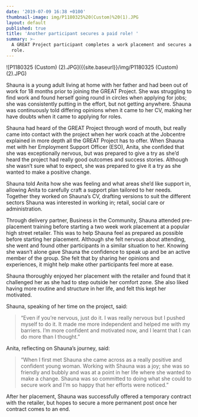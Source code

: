 ```yaml
---
date: '2019-07-09 16:38 +0100'
thumbnail-image: img/P1180325%20(Custom)%20(1).JPG
layout: default
published: true
title: 'Another participant secures a paid role! '
summary: >-
  A GREAT Project participant completes a work placement and secures a paid
  role.
---
```

![P1180325 (Custom) (2).JPG]({{site.baseurl}}/img/P1180325 (Custom) (2).JPG)

Shauna is a young adult living at home with her father and had been out of work for 18 months prior to joining the GREAT Project. She was struggling to find work and found herself going round in circles when applying for jobs; she was consistently putting in the effort, but not getting anywhere. Shauna was continuously told differing opinions when it came to her CV, making her have doubts when it came to applying for roles. 

Shauna had heard of the GREAT Project through word of mouth, but really came into contact with the project when her work coach at the Jobcentre explained in more depth all the GREAT Project has to offer. When Shauna met with her Employment Support Officer (ESO), Anita, she confided that she was exceptionally nervous, but was prepared to give a try as she’d heard the project had really good outcomes and success stories. Although she wasn’t sure what to expect, she was prepared to give it a try as she wanted to make a positive change. 

Shauna told Anita how she was feeling and what areas she’d like support in, allowing Anita to carefully craft a support plan tailored to her needs. Together they worked on Shauna’s CV, drafting versions to suit the different sectors Shauna was interested in working in; retail, social care or administration. 

Through delivery partner, Business in the Community, Shauna attended pre-placement training before starting a two week work placement at a popular high street retailer. This was to help Shauna feel as prepared as possible before starting her placement. Although she felt nervous about attending, she went and found other participants in a similar situation to her. Knowing she wasn’t alone gave Shauna the confidence to speak up and be an active member of the group. She felt that by sharing her opinions and experiences, it might help make other participants feel more at ease. 

Shauna thoroughly enjoyed her placement with the retailer and found that it challenged her as she had to step outside her comfort zone. She also liked having more routine and structure in her life, and felt this kept her motivated. 

Shauna, speaking of her time on the project, said: 

> “Even if you’re nervous, just do it. I was really nervous but I pushed myself to do it. It made me more independent and helped me with my barriers. I’m more confident and motivated now, and I learnt that I can do more than I thought.”

Anita, reflecting on Shauna’s journey, said:

> “When I first met Shauna she came across as a really positive and confident young woman. Working with Shauna was a joy; she was so friendly and bubbly and was at a point in her life where she wanted to make a change. Shauna was so committed to doing what she could to secure work and I’m so happy that her efforts were noticed.”

After her placement, Shauna was successfully offered a temporary contract with the retailer, but hopes to secure a more permanent post once her contract comes to an end. 
